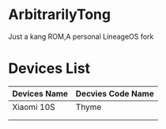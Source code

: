 # ArbitrarilyTong

Just a kang ROM,A personal LineageOS fork

# Devices List

| Devices Name | Decvies Code Name |
| ------------ | ----------------- |
| Xiaomi 10S   | Thyme             |
|              |                   |
|              |                   |

